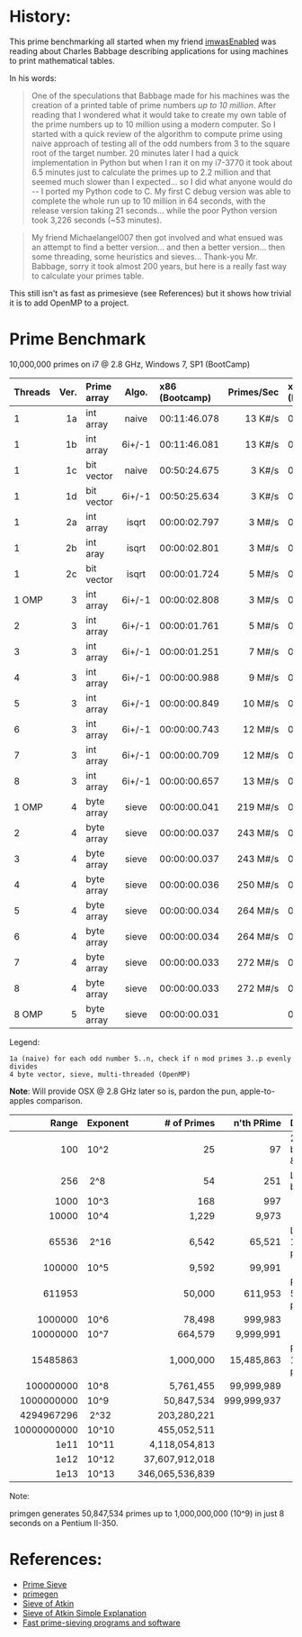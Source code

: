 # History:

This prime benchmarking all started when my friend [imwasEnabled](https://github.com/imwasEnabled) was reading about Charles Babbage describing applications for using machines to print mathematical tables.

In his words:


> One of the speculations that Babbage made for his machines was the creation of
a printed table of prime numbers *up to 10 million*.  After reading that I wondered
what it would take to create my own table of the prime numbers up to 10 million
using a modern computer.  So I started with a quick review of the algorithm to
compute prime using naive approach of testing all of the odd numbers from 3 to the
square root of the target number.  20 minutes later I had a quick implementation in
Python but when I ran it on my i7-3770 it took about 6.5 minutes just to calculate
the primes up to 2.2 million and that seemed much slower than I expected... so I
did what anyone would do -- I ported my Python code to C.  My first C debug
version was able to complete the whole run up to 10 million in 64 seconds, with the
release version taking 21 seconds... while the poor Python version took 3,226 seconds
(~53 minutes).  

> My friend Michaelangel007 then got involved and what ensued was an attempt to find a better version... and then a
better version... then some threading, some heuristics and sieves...  Thank-you Mr.
Babbage, sorry it took almost 200 years, but here is a really fast way to calculate
your primes table.

This still isn't as fast as primesieve (see References) but it shows how trivial it is to add OpenMP to a project.


# Prime Benchmark

10,000,000 primes on i7 @ 2.8 GHz, Windows 7, SP1 (BootCamp)

|Threads|Ver.|Prime array|Algo.|x86 (Bootcamp)|Primes/Sec|x64 (Bootcamp)|Primes/Sec| OSX 10.10 i7 @ 2.6 GHz |Primes/Sec |
|:------|---:|:---------|:----:|:-------------|---------:|:-------------|---------:|:-----------------------|----------:|
|1      |1a|int array   |naive | 00:11:46.078 |  13 K#/s | 00:26:42.294 |   6 K#/s | | |
|1      |1b|int array   |6i+/-1| 00:11:46.081 |  13 K#/s | 00:26:33.725 |   6 K#/s | | |
|1      |1c|bit vector  |naive | 00:50:24.675 |   3 K#/s | 01:10:36.804 |   2 K#/s | | |
|1      |1d|bit vector  |6i+/-1| 00:50:25.634 |   3 K#/s | 01:03:52.921 |   2 K#/s | | |
|1      |2a|int array   |isqrt | 00:00:02.797 |   3 M#/s | 00:00:06.272 |   1 M#/s | 00:00:06.652 |   1 M#/s|
|1      |2b|int aray    |isqrt | 00:00:02.801 |   3 M#/s | 00:00:06.269 |   1 M#/s | 00:00:06.612 |   1 M#/s|
|1      |2c|bit vector  |isqrt | 00:00:01.724 |   5 M#/s | 00:00:02.682 |   3 M#/s | 00:00:01.574 |   5 M#/s|
|1 OMP  | 3|int array   |6i+/-1| 00:00:02.808 |   3 M#/s | 00:00:06.297 |   1 M#/s | 00:00:06.567 |   1 M#/s|
|2      | 3|int array   |6i+/-1| 00:00:01.761 |   5 M#/s | 00:00:03.931 |   2 M#/s | 00:00:04.141 |   2 M#/s|
|3      | 3|int array   |6i+/-1| 00:00:01.251 |   7 M#/s | 00:00:02.760 |   3 M#/s | 00:00:02.948 |   3 M#/s|
|4      | 3|int array   |6i+/-1| 00:00:00.988 |   9 M#/s | 00:00:02.150 |   4 M#/s | 00:00:02.326 |   3 M#/s|
|5      | 3|int array   |6i+/-1| 00:00:00.849 |  10 M#/s | 00:00:01.776 |   5 M#/s | 00:00:02.035 |   4 M#/s|
|6      | 3|int array   |6i+/-1| 00:00:00.743 |  12 M#/s | 00:00:01.549 |   5 M#/s | 00:00:02.186 |   4 M#/s|
|7      | 3|int array   |6i+/-1| 00:00:00.709 |  12 M#/s | 00:00:01.383 |   6 M#/s | 00:00:02.383 |   3 M#/s|
|8      | 3|int array   |6i+/-1| 00:00:00.657 |  13 M#/s | 00:00:01.244 |   7 M#/s | 00:00:02.404 |   3 M#/s|
|1 OMP  | 4|byte array  |sieve | 00:00:00.041 | 219 M#/s | 00:00:00.041 | 219 M#/s | 00:00:00.045 | 198 M#/s|
|2      | 4|byte array  |sieve | 00:00:00.037 | 243 M#/s | 00:00:00.037 | 243 M#/s | 00:00:00.044 | 203 M#/s|
|3      | 4|byte array  |sieve | 00:00:00.037 | 243 M#/s | 00:00:00.035 | 257 M#/s | 00:00:00.043 | 207 M#/s|
|4      | 4|byte array  |sieve | 00:00:00.036 | 250 M#/s | 00:00:00.035 | 257 M#/s | 00:00:00.038 | 233 M#/s|
|5      | 4|byte array  |sieve | 00:00:00.034 | 264 M#/s | 00:00:00.035 | 257 M#/s | 00:00:00.039 | 227 M#/s|
|6      | 4|byte array  |sieve | 00:00:00.034 | 264 M#/s | 00:00:00.034 | 264 M#/s | 00:00:00.038 | 232 M#/s|
|7      | 4|byte array  |sieve | 00:00:00.033 | 272 M#/s | 00:00:00.032 | 281 M#/s | 00:00:00.037 | 237 M#/s|
|8      | 4|byte array  |sieve | 00:00:00.033 | 272 M#/s | 00:00:00.033 | 272 M#/s | 00:00:00.037 | 241 M#/s|
|8 OMP  | 5|byte array  |sieve | 00:00:00.031 |          | 00:00:00.024 | 375 M#/s | 00:00:00.030 | 293 M#/s|

Legend:

    1a (naive) for each odd number 5..n, check if n mod primes 3..p evenly divides
    4 byte vector, sieve, multi-threaded (OpenMP)

**Note**: Will provide OSX @ 2.8 GHz later so is, pardon the pun, apple-to-apples comparison.


| Range     |Exponent  | # of Primes   | n'th PRime | Description              |1a H:Min:Sec|1d (H:M:S)  |2a (H:M:S)  |4 (H:M:S)   |5 (H:M:S)   |
|----------:|:---------|--------------:|-----------:|:-------------------------|:-----------|:-----------|:-----------|:-----------|:-----------|
|        100|     10^2 |             25|          97| 25 primes between 1 & 100|            |            |            |            |            |
|        256|&nbsp;2^8 |             54|         251| Largest 8-bit prime      |            |            |            |            |            |
|       1000|     10^3 |            168|         997|                          |            |            |            |            |            |
|      10000|     10^4 |          1,229|       9,973|                          |            |            |            |            |            |
|      65536|&nbsp;2^16|          6,542|      65,521| Largest 16-bit prime     |            |            |            |            |            |
|     100000|     10^5 |          9,592|      99,991|                          |            |            |            |            |            |
|     611953|          |         50,000|     611,953| First 50,5000 primes     |00:00:09.071|00:00:19.983|00:00:00.122|00:00:00.002|            |
|    1000000|     10^6 |         78,498|     999,983|                          |00:00:22.389|00:00:49.865|00:00:00.243|00:00:00.004|            |
|   10000000|     10^7 |        664,579|   9,999,991|                          |00:26:42.294|            |00:00:06.254|00:00:00.036|            |
|   15485863|          |      1,000,000|  15,485,863| First 1,000,000 primes   |01:00:20.988|            |00:00:11.646|00:00:00.059|            |
|  100000000|     10^8 |      5,761,455|  99,999,989|                          |            |            |            |00:00:00.491|            |
| 1000000000|     10^9 |     50,847,534| 999,999,937|                          |            |            |            |00:00:10.580|00:00:09.930|
| 4294967296|&nbsp;2^32|    203,280,221|            |                          |            |            |            |            |00:00:50.808|
|10000000000|     10^10|    455,052,511|            |                          |            |            |            |            |00:02:13.700|
|       1e11|     10^11|  4,118,054,813|            |                          |            |            |            |            |            |
|       1e12|     10^12| 37,607,912,018|            |                          |            |            |            |            |            |
|       1e13|     10^13|346,065,536,839|            |                          |            |            |            |            |            |

Note:

 primgen generates 50,847,534 primes up to 1,000,000,000 (10^9) in just 8 seconds on a Pentium II-350.

# References:

* [Prime Sieve](http://primesieve.org)
* [primegen](http://cr.yp.to/primegen.html)
* [Sieve of Atkin](https://en.wikipedia.org/wiki/Sieve_of_Atkin)
* [Sieve of Atkin Simple Explanation](https://www.quora.com/How-can-sieve-of-Atkin-be-explained-in-simple-terms)
* [Fast prime-sieving programs and software](http://mathforum.org/kb/message.jspa?messageID=9807702)


